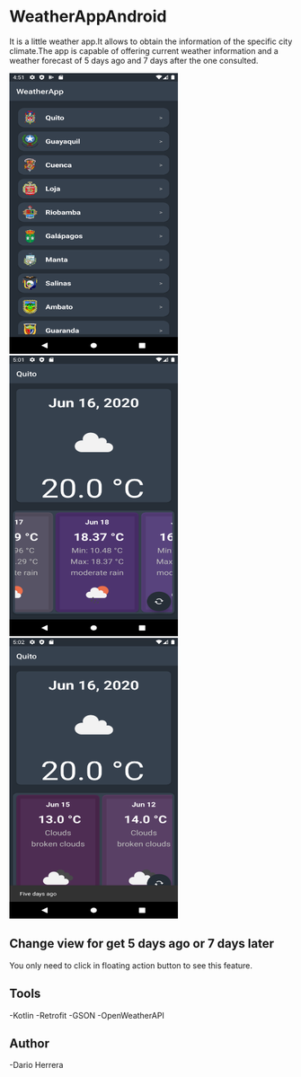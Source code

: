# WeatherAppAndroid
It is a little weather app.It allows to obtain the information of the specific city climate.The app is capable of offering current weather information and a weather forecast of 5 days ago and 7 days after the one consulted.
<p float="left">
<img src="https://github.com/daros10/WeatherAppAndroid/blob/master/Screenshots/1.png" width="300" height="500">
<img src="https://github.com/daros10/WeatherAppAndroid/blob/master/Screenshots/2.png" width="300" height="500">
<img src="https://github.com/daros10/WeatherAppAndroid/blob/master/Screenshots/3.png" width="300" height="500">
</p>

## Change view for get 5 days ago or 7 days later
You only need to click in floating action button to see this feature.

## Tools
-Kotlin
-Retrofit
-GSON
-OpenWeatherAPI

## Author
-Dario Herrera
